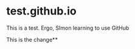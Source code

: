 test.github.io
==============

This is a test. Ergo, SImon learning to use GitHub

This is the change**

